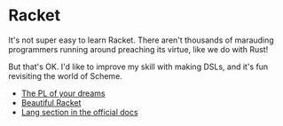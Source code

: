 # Racket

It's not super easy to learn Racket. There aren't thousands of marauding programmers running around preaching its virtue, like we do with Rust!

But that's OK. I'd like to improve my skill with making DSLs, and it's fun revisiting the world of Scheme.

- [The PL of your dreams](http://rilouw.eu/article/the-programming-language-of-your-dreams-part-1)
- [Beautiful Racket](https://beautifulracket.com/)
- [Lang section in the official docs](https://docs.racket-lang.org/guide/languages.html)
